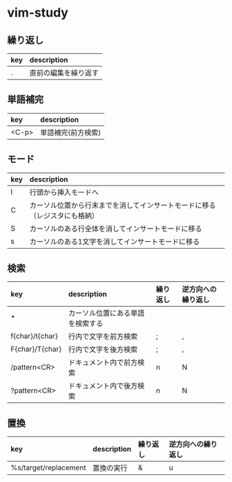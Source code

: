 # vim-study

## 繰り返し

| key | description |
|:---|:---|
|.|直前の編集を繰り返す|

## 単語補完

| key | description |
|:---|:---|
|\<C-p\>|単語補完(前方検索)|

## モード

| key | description |
|:---|:---|
|I|行頭から挿入モードへ|
|C|カーソル位置から行末までを消してインサートモードに移る（レジスタにも格納）|
|S|カーソルのある行全体を消してインサートモードに移る|
|s|カーソルのある1文字を消してインサートモードに移る|

## 検索

| key | description | 繰り返し | 逆方向への繰り返し |
|:---|:---|:---|:---|
|\*|カーソル位置にある単語を検索する|||
|f{char}/t{char}|行内で文字を前方検索|;|,|
|F{char}/T{char}|行内で文字を後方検索|;|,|
|/pattern\<CR\>|ドキュメント内で前方検索|n|N|
|?pattern\<CR\>|ドキュメント内で後方検索|n|N|

## 置換

| key | description | 繰り返し | 逆方向への繰り返し |
|:---|:---|:---|:---|
|%s/target/replacement|置換の実行|&|u|


